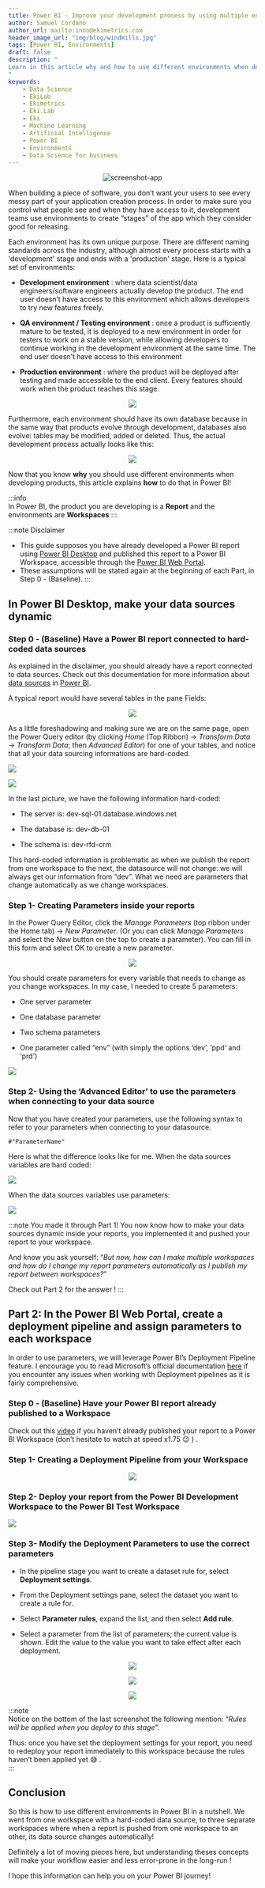 ```yaml
---
title: Power BI - Improve your development process by using multiple environments
author: Samuel Cordano
author_url: mailto:inno@ekimetrics.com
header_image_url: "img/blog/windmills.jpg"
tags: [Power BI, Environments]
draft: false
description: "
Learn in this article why and how to use different environments when developing products in Power BI.
"
keywords:
    - Data Science
    - EkiLab
    - Ekimetrics
    - Eki.Lab
    - Eki
    - Machine Learning
    - Artificial Intelligence
    - Power BI
    - Environments
    - Data Science for business
---
```


<div align = "center">

  ![screenshot-app ](img/power_bi_environments/windmills.jpg)
</div>




<!--truncate-->

When building a piece of software, you don’t want your users to see every messy part of your application creation process. In order to make sure you control what people see and when they have access to it, development teams use environments to create “stages” of the app which they consider good for releasing.

Each environment has its own unique purpose. There are different naming standards across the industry, although almost every process starts with a 'development' stage and ends with a 'production' stage. Here is a typical set of environments:

- __Development environment__ : where data scientist/data engineers/software engineers actually develop the product. The end user doesn’t have access to this environment which allows developers to try new features freely. 

- __QA environment / Testing environment__ : once a product is sufficiently mature to be tested, it is deployed to a new environment in order for testers to work on a stable version, while allowing developers to continue working in the development environment at the same time. The end user doesn’t have access to this environment

- __Production environment__ : where the product will be deployed after testing and made accessible to the end client. Every features should work when the product reaches this stage.

<div align = "center">

![](img/power_bi_environments/1_pbi.png)
</div>

Furthermore, each environment should have its own database because in the same way that products evolve through development, databases also evolve: tables may be modified, added or deleted. Thus, the actual development process actually looks like this:

<div align = "center">

![](img/power_bi_environments/2_pbi.png)
</div>

Now that you know __why__ you should use different environments when developing products, this article explains __how__ to do that in Power BI! 


:::info  
In Power BI, the product you are developing is a __Report__ and the environments are __Workspaces__
:::

:::note Disclaimer  
- This guide supposes you have already developed a Power BI report using [Power BI Desktop](https://powerbi.microsoft.com/en-us/desktop/) and published this report to a Power BI Workspace, accessible through the [Power BI Web Portal](https://powerbi.microsoft.com/fr-fr/). 
- These assumptions will be stated again at the beginning of each Part, in Step 0 - (Baseline).
:::


## In Power BI Desktop, make your data sources dynamic

### Step 0 - (Baseline) Have a Power BI report connected to hard-coded data sources


As explained in the disclaimer, you should already have a report connected to data sources. Check out this documentation for more information about [data sources](https://docs.microsoft.com/en-us/power-bi/connect-data/desktop-quickstart-connect-to-data) in [Power BI](https://docs.microsoft.com/en-us/power-bi/connect-data/desktop-data-sources). 

A typical report would have several tables in the pane Fields: 

<div align = "center">

![](img/power_bi_environments/3_pbi.png)
</div>

As a little foreshadowing and making sure we are on the same page, open the Power Query editor (by clicking _Home_ (Top Ribbon) → _Transform Data_ → _Transform Data_; then _Advanced Editor_) for one of your tables, and notice that all your data sourcing informations are hard-coded.

![](img/power_bi_environments/4_pbi.png)

![](img/power_bi_environments/5_pbi.png)


In the last picture, we have the following information hard-coded:

- The server is: dev-sql-01.database.windows.net

- The database is: dev-db-01

- The schema is: dev-rfd-crm

This hard-coded information is problematic as when we publish the report from one workspace to the next, the datasource will not change: we will always get our information from “dev”. What we need are parameters that change automatically as we change workspaces.

### Step 1- Creating Parameters inside your reports



In the Power Query Editor, click the _Manage Parameters_ (top ribbon under the Home tab) → _New Parameter_. (Or you can click _Manage Parameters_ and select the _New_ button on the top to create a parameter). You can fill in this form and select OK to create a new parameter.

<div align = "center">

![](img/power_bi_environments/6_pbi.png)
</div>

You should create parameters for every variable that needs to change as you change workspaces. In my case, I needed to create 5 parameters:

- One server parameter

- One database parameter

- Two schema parameters

- One parameter called “env” (with simply the options ‘dev’, ‘ppd’ and ‘prd')


![](img/power_bi_environments/7_pbi.png)


### Step 2- Using the ‘Advanced Editor’ to use the parameters when connecting to your data source

Now that you have created your parameters, use the following syntax to refer to your parameters when connecting to your datasource. 

```
#"ParameterName"
```

Here is what the difference looks like for me. When the data sources variables are hard coded:

![](img/power_bi_environments/8_pbi.png)

When the data sources variables use parameters:

![](img/power_bi_environments/9_pbi.png)

:::note You made it through Part 1!
You now know how to make your data sources dynamic inside your reports, you implemented it and pushed your report to your workspace.  

And know you ask yourself: “_But now, how can I make multiple workspaces and how do I change my report parameters automatically as I publish my report between workspaces?_” 

Check out Part 2 for the answer ! 
:::

## Part 2: In the Power BI Web Portal, create a deployment pipeline and assign parameters to each workspace

In order to use parameters, we will leverage Power BI’s Deployment Pipeline feature. I encourage you to read Microsoft’s official documentation [here](https://docs.microsoft.com/en-us/power-bi/create-reports/deployment-pipelines-get-started) if you encounter any issues when working with Deployment pipelines as it is fairly comprehensive. 

### Step 0 - (Baseline) Have your Power BI report already published to a Workspace

Check out this [video](https://www.youtube.com/watch?v=E0L1uXfefms) if you haven’t already published your report to a Power BI Workspace (don’t hesitate to watch at speed x1.75 :wink: ) .

### Step 1- Creating a Deployment Pipeline from your Workspace

<div align = "center">

![](img/power_bi_environments/10_pbi.png)
</div>

### Step 2- Deploy your report from the Power BI Development Workspace to the Power BI Test Workspace

![](img/power_bi_environments/11_pbi.png)

### Step 3- Modify the Deployment Parameters to use the correct parameters

- In the pipeline stage you want to create a dataset rule for, select __Deployment settings__.

- From the Deployment settings pane, select the dataset you want to create a rule for.

- Select __Parameter rules__, expand the list, and then select __Add rule__.

- Select a parameter from the list of parameters; the current value is shown. Edit the value to the value you want to take effect after each deployment.

<div align = "center">

![](img/power_bi_environments/12_pbi.png)

![](img/power_bi_environments/13_pbi.png)

![](img/power_bi_environments/14_pbi.png)
</div>

:::note  
Notice on the bottom of the last screenshot the following mention: “_Rules will be applied when you deploy to this stage_”.

Thus: once you have set the deployment settings for your report, you need to redeploy your report immediately to this workspace because the rules haven’t been applied yet :sweat_smile: .  
:::

## Conclusion

So this is how to use different environments in Power BI in a nutshell. We went from one workspace with a hard-coded data source, to three separate workspaces where when a report is pushed from one workspace to an other, its data source changes automatically! 

Definitely a lot of moving pieces here, but understanding theses concepts will make your workflow easier and less error-prone in the long-run ! 

I hope this information can help you on your Power BI journey!


